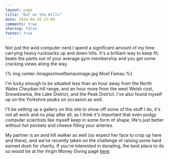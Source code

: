 ```yaml
---
layout: page
title: "Out on the Hills"
date: 2014-04-26 23:04
comments: true
sharing: false
footer: true
---
```


Not just the avid computer nerd I spend a significant  amount of my time 
carrying heavy rucksacks up and down hills.  It's a brilliant way to keep fit; 
 beats the pants out of your average gym membership and you get some cracking 
views along the way.

{% img center /images/moelfamauimage.jpg Moel Famau %}

I'm lucky enough to be situated less than an hour away from the North Wales
Clwydian hill range, and an hour more from the west Welsh cost, Snowdownia, the
Lake District, and the Peak District.  I've also found myself up on the 
Yorkshire peaks on occasion as well.

I'll be setting up a gallery on this site to show off some of the stuff I do,
it's not all work and no play after all, as I think it's important that even
podgy computer scientists like myself keep in some form of shape; life's just
better without hot pockets and cheese filling your arteries.

My partner is an avid hill walker as well (so expect her face to crop up here 
and there), and we've recently taken on the challenge of raising some hard 
earned dosh for charity.  If you're interested in donating, the best place to do
 so would be at the Virgin Money Giving page 
[here](http://uk.virginmoneygiving.com/team/gnd).


